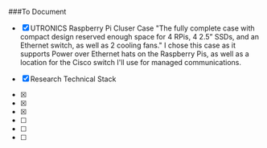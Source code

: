
###To Document
- [x] UTRONICS Raspberry Pi Cluser Case 
"The fully complete case with compact design reserved enough space for 4 RPis, 4 2.5” SSDs, and an Ethernet switch, as well as 2 cooling fans." I chose this case as it supports Power over Ethernet hats on the Raspberry Pis, as well as a location for the Cisco switch I'll use for managed communications. 
- [X] Research Technical Stack

- [X]  

- [X]

- [X]
- [ ]
- [ ]
- [ ]
